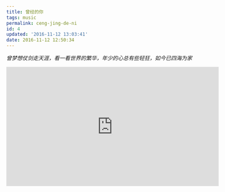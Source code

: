 ```yaml
---
title: 曾经的你
tags: music
permalink: ceng-jing-de-ni
id: 4
updated: '2016-11-12 13:03:41'
date: 2016-11-12 12:50:34
---
```


*曾梦想仗剑走天涯，看一看世界的繁华，年少的心总有些轻狂，如今已四海为家*
<iframe width="560" height="315" src="https://www.youtube.com/embed/bfBda3Y2-qo" frameborder="0" allowfullscreen></iframe>


